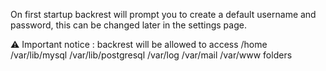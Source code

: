 On first startup backrest will prompt you to create a default username and password, this can be changed later in the settings page.

⚠️ Important notice : backrest will be allowed to access /home /var/lib/mysql /var/lib/postgresql /var/log /var/mail /var/www
 folders
